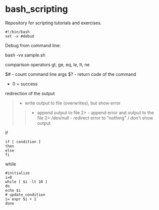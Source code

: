 # bash_scripting

Repository for scripting tutorials and exercises.

```
#!/bin/bash
set -x #debud 
```
Debug from command line:

bash -vx sample.sh

comparison operators
gt, ge, eq, le, lt, ne 

$# - count command line args
$? - return code of the command
  - 0 = success

redirection of the output
> - write output to file (overwrites), but show error 
>> - append output to file
2> - append error and output to the file
2> /dev/null - redirect error to "nothing" / don't show output 

if
```
if [ condition ]
then
else
fi
```
while
```
#initialize
i=0
while [ $i -lt 10 ]
do
echo $i
# update_condition
i=`expr $i + 1`
done
```
